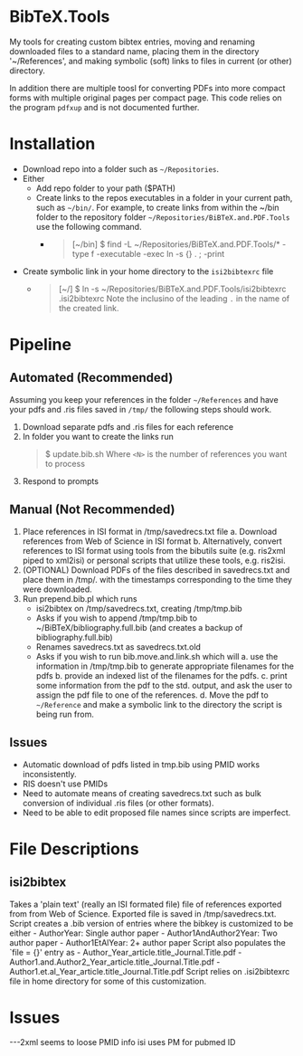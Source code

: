 # BibTeX.Tools
My tools for creating custom bibtex entries, moving and renaming downloaded files to a standard name, placing them in the directory '~/References', and making symbolic (soft) links to files in current (or other) directory.

In addition there are multiple toosl for converting PDFs into more compact forms with multiple original pages per compact page.
This code relies on the program `pdfxup` and is not documented further.


# Installation

- Download repo into a folder such as `~/Repositories`.
- Either
  - Add repo folder to your path ($PATH)
  - Create links to the repos executables in a folder in your current path, such as `~/bin/`.
    For example, to create links from within the ~/bin folder to the repository folder `~/Repositories/BiBTeX.and.PDF.Tools` use the following command.
    - > [~/bin] $ find -L ~/Repositories/BiBTeX.and.PDF.Tools/*  -type f -executable -exec ln -s {} . \; -print
- Create symbolic link in your home directory to the `isi2bibtexrc` file
  - > [~/] $ ln -s  ~/Repositories/BiBTeX.and.PDF.Tools/isi2bibtexrc .isi2bibtexrc
  Note the inclusino of the leading `.` in the name of the created link.
  
# Pipeline

## Automated (Recommended)

Assuming you keep your references in the folder `~/References` and have your pdfs and .ris files saved in `/tmp/` the following steps should work.

1. Download separate pdfs and .ris files for each reference
2. In folder you want to create the links run
   > $ update.bib.sh <N>
   Where `<N>` is the number of references you want to process
3. Respond to prompts


## Manual (Not Recommended)

1. Place references in ISI format in /tmp/savedrecs.txt file
    a. Download references from Web of Science in ISI format
    b. Alternatively, convert references to ISI format using tools from the bibutils suite  (e.g. ris2xml piped to xml2isi) or personal scripts that utilize these tools, e.g. ris2isi.
1. (OPTIONAL) Download PDFs of the files described in savedrecs.txt and place them in /tmp/.  with the timestamps corresponding to the time they were downloaded.
2. Run prepend.bib.pl which runs
    - isi2bibtex on /tmp/savedrecs.txt, creating /tmp/tmp.bib
    - Asks if you wish to append /tmp/tmp.bib to ~/BiBTeX/bibliography.full.bib (and creates a backup of bibliography.full.bib)
    - Renames savedrecs.txt as savedrecs.txt.old
    - Asks if you wish to run bib.move.and.link.sh which will 
        a. use the information in /tmp/tmp.bib to generate appropriate filenames for the pdfs
        b. provide an indexed list of the filenames for the pdfs.
        c. print some information from the pdf to the std. output, and ask the user to assign the pdf file to one of the references.
        d. Move the pdf to `~/Reference` and make a symbolic link to the directory the script is being run from.


## Issues
- Automatic download of pdfs listed in tmp.bib using PMID works inconsistently.
- RIS doesn't use PMIDs
- Need to automate means of creating savedrecs.txt such as bulk conversion of individual .ris files (or other formats).
- Need to be able to edit proposed file names since scripts are imperfect.


# File Descriptions
## isi2bibtex
Takes a 'plain text' (really an ISI formated file) file of references exported from from Web of Science. 
Exported file is saved in /tmp/savedrecs.txt. 
Script creates a .bib version of entries where the bibkey is customized to be either
    - AuthorYear: Single author paper
    - Author1AndAuthor2Year: Two author paper
    - Author1EtAlYear: 2+ author paper
Script also populates the `file = {}' entry as
    - Author_Year_article.title_Journal.Title.pdf
    - Author1.and.Author2_Year_article.title_Journal.Title.pdf
    - Author1.et.al_Year_article.title_Journal.Title.pdf
Script relies on .isi2bibtexrc file in home directory for some of this customization.

# Issues
---2xml seems to loose PMID info
isi uses PM for pubmed ID
